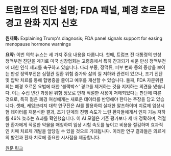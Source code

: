 # 트럼프의 진단 설명; FDA 패널, 폐경 호르몬 경고 완화 지지 신호

**원제목:** Explaining Trump's diagnosis; FDA panel signals support for easing menopause hormone warnings

**요약:** 이번 의학 뉴스는 세 가지 주요 내용을 다룹니다. 첫째, 트럼프 전 대통령의 만성 정맥부전 진단을 계기로 미국 심장협회는 고령층에서 특히 간과되기 쉬운 만성 정맥부전에 대한 인식 제고를 촉구하고 있습니다. 다리 부종, 정맥류, 피부 변화 등의 증상을 보이는 만성 정맥부전은 심혈관 질환 위험 증가와 삶의 질 저하와 관련이 있으나, 조기 진단 및 압박 치료를 통해 합병증을 줄이고 예후를 개선할 수 있습니다. 둘째, FDA 자문위원회는 폐경 호르몬 요법에 대한 ‘블랙박스’ 경고를 제거하는 것을 지지하는 의견을 냈습니다.  이는 수십 년간 과장된 위험 정보로 인해 적절한 사용이 저해되었다는 판단에 따른 것으로, 특히 젊은 폐경 여성에게는 새로운 데이터를 반영해야 한다는 주장을 담고 있습니다.  셋째, 케임브리지 대학 연구진은 AI를 활용하여 실패한 알츠하이머 치료제 임상시험 데이터를 재분석한 결과, 초기 단계의 진행 속도가 느린 환자들에게서 인지 기능 저하를 46% 늦추는 효과를 확인했습니다. 이 AI 모델은 기존 평가보다 세 배 정확하며, 적절한 환자에게 적절한 약물을 매칭하여 임상 시험 속도를 높이고 비용을 절감하며 효과적인 치매 치료제 개발을 앞당길 수 있을 것으로 기대됩니다.  이러한 연구 결과들은 의료계의 발전과 환자 치료에 중요한 시사점을 제공합니다.

[원문 링크](https://www.medicaleconomics.com/view/explaining-trump-s-diagnosis-fda-panel-signals-support-for-easing-menopause-hormone-warnings-ai-boosts-alzheimer-s-drug-discovery-by-refining-clinical-trials-morning-medical-update)
